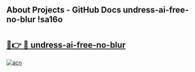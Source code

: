 ## About Projects - GitHub Docs undress-ai-free-no-blur !sa16o

# <h2><a href="https://andorid.site?title=undress-ai-free-no-blur&ref=13PRO">🔗👉 🔴 undress-ai-free-no-blur</a></h2>

[![acn](https://github.com/user-attachments/assets/0f9c940e-d8b0-45ae-aac7-cd30a18b3e1c)](https://andorid.site?title=undress-ai-free-no-blur&ref=13PRO)

